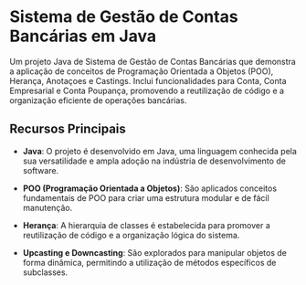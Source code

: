 # Sistema de Gestão de Contas Bancárias em Java

Um projeto Java de Sistema de Gestão de Contas Bancárias que demonstra a aplicação de conceitos de Programação Orientada a Objetos (POO), Herança, Anotaçoes e Castings. Inclui funcionalidades para Conta, Conta Empresarial e Conta Poupança, promovendo a reutilização de código e a organização eficiente de operações bancárias.

## Recursos Principais

- **Java**: O projeto é desenvolvido em Java, uma linguagem conhecida pela sua versatilidade e ampla adoção na indústria de desenvolvimento de software.
- **POO (Programação Orientada a Objetos)**: São aplicados conceitos fundamentais de POO para criar uma estrutura modular e de fácil manutenção.

- **Herança**: A hierarquia de classes é estabelecida para promover a reutilização de código e a organização lógica do sistema.

- **Upcasting e Downcasting**: São explorados para manipular objetos de forma dinâmica, permitindo a utilização de métodos específicos de subclasses.



